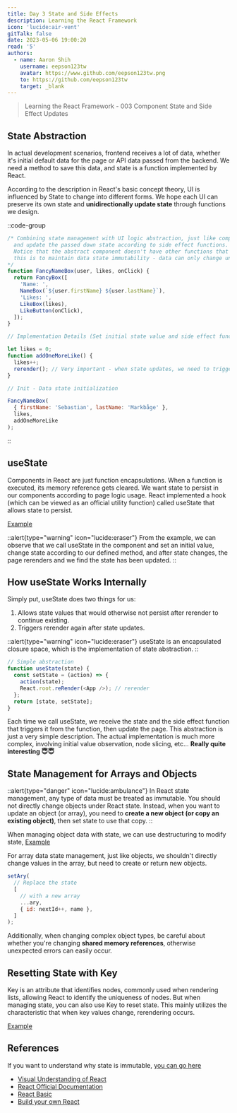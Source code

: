 ```yaml
---
title: Day 3 State and Side Effects
description: Learning the React Framework
icon: 'lucide:air-vent'
gitTalk: false
date: 2023-05-06 19:00:20
read: '5'
authors:
  - name: Aaron Shih
    username: eepson123tw
    avatar: https://www.github.com/eepson123tw.png
    to: https://github.com/eepson123tw
    target: _blank
---
```

> Learning the React Framework - 003 Component State and Side Effect Updates

## State Abstraction

In actual development scenarios, frontend receives a lot of data, whether it's initial default data for the page or API data passed from the backend. We need a method to save this data, and state is a function implemented by React.

According to the description in React's basic concept theory, UI is influenced by State to change into different forms. We hope each UI can preserve its own state and **unidirectionally update state** through functions we design.

::code-group

```javascript [From Basic Concepts]
/* Combining state management with UI logic abstraction, just like components, we define parameters coming in through props,
  and update the passed down state according to side effect functions.
  Notice that the abstract component doesn't have other functions that trigger side effects,
  this is to maintain data state immutability - data can only change unidirectionally according to our design.
*/
function FancyNameBox(user, likes, onClick) {
  return FancyBox([
    'Name: ',
    NameBox(`${user.firstName} ${user.lastName}`),
    'Likes: ',
    LikeBox(likes),
    LikeButton(onClick),
  ]);
}

// Implementation Details (Set initial state value and side effect function to update state)

let likes = 0;
function addOneMoreLike() {
  likes++;
  rerender(); // Very important - when state updates, we need to trigger page update
}

// Init - Data state initialization

FancyNameBox(
  { firstName: 'Sebastian', lastName: 'Markbåge' },
  likes,
  addOneMoreLike
);
```

::

## useState

Components in React are just function encapsulations. When a function is executed, its memory reference gets cleared. We want state to persist in our components according to page logic usage. React implemented a hook (which can be viewed as an official utility function) called useState that allows state to persist.

[Example](https://codepen.io/eepson123tw/pen/NWOyNYP?editors=1010)

::alert{type="warning" icon="lucide:eraser"}
From the example, we can observe that we call useState in the component and set an initial value, change state according to our defined method, and after state changes, the page rerenders and we find the state has been updated.
::

## How useState Works Internally

Simply put, useState does two things for us:

1. Allows state values that would otherwise not persist after rerender to continue existing.
2. Triggers rerender again after state updates.

::alert{type="warning" icon="lucide:eraser"}
useState is an encapsulated closure space, which is the implementation of state abstraction.
::

```javascript
// Simple abstraction
function useState(state) {
  const setState = (action) => {
    action(state);
    React.root.reRender(<App />); // rerender
  };
  return [state, setState];
}
```

Each time we call useState, we receive the state and the side effect function that triggers it from the function, then update the page.
This abstraction is just a very simple description. The actual implementation is much more complex, involving initial value observation, node slicing, etc... **Really quite interesting 😇😇**

## State Management for Arrays and Objects

::alert{type="danger" icon="lucide:ambulance"}
In React state management, any type of data must be treated as immutable. You should not directly change objects under React state. Instead, when you want to update an object (or array), you need to **create a new object (or copy an existing object)**, then set state to use that copy.
::

When managing object data with state, we can use destructuring to modify state, [Example](https://codepen.io/eepson123tw/pen/NWOyNYP?editors=1011)

For array data state management, just like objects, we shouldn't directly change values in the array, but need to create or return new objects.

```javascript
setAry(
  // Replace the state
  [
    // with a new array
    ...ary,
    { id: nextId++, name },
  ]
);
```

Additionally, when changing complex object types, be careful about whether you're changing **shared memory references**, otherwise unexpected errors can easily occur.

## Resetting State with Key

Key is an attribute that identifies nodes, commonly used when rendering lists, allowing React to identify the uniqueness of nodes.
But when managing state, you can also use Key to reset state. This mainly utilizes the characteristic that when key values change, rerendering occurs.

[Example](https://codepen.io/eepson123tw/pen/NWOyNYP?editors=0011)

## References

If you want to understand why state is immutable, [you can go here](https://react.dev/learn/updating-objects-in-state#why-is-mutating-state-not-recommended-in-react)

- [Visual Understanding of React](https://react.gg/visualized#history-of-the-web)
- [React Official Documentation](https://react.dev/)
- [React Basic](https://github.com/reactjs/react-basic)
- [Build your own React](https://pomb.us/build-your-own-react/)
